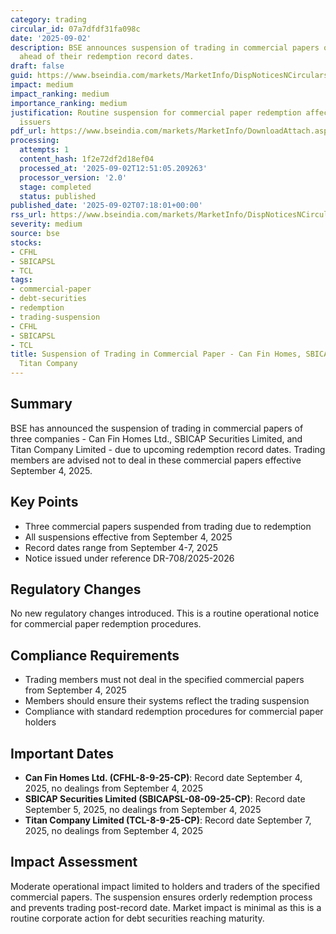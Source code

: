 ```yaml
---
category: trading
circular_id: 07a7dfdf31fa098c
date: '2025-09-02'
description: BSE announces suspension of trading in commercial papers of three companies
  ahead of their redemption record dates.
draft: false
guid: https://www.bseindia.com/markets/MarketInfo/DispNoticesNCirculars.aspx?Noticeid={5AA1E1F2-1E66-4E62-BCD1-35F4898D6719}&noticeno=20250902-6&dt=09/02/2025&icount=6&totcount=25&flag=0
impact: medium
impact_ranking: medium
importance_ranking: medium
justification: Routine suspension for commercial paper redemption affecting three
  issuers
pdf_url: https://www.bseindia.com/markets/MarketInfo/DownloadAttach.aspx?id=20250902-6&attachedId=
processing:
  attempts: 1
  content_hash: 1f2e72df2d18ef04
  processed_at: '2025-09-02T12:51:05.209263'
  processor_version: '2.0'
  stage: completed
  status: published
published_date: '2025-09-02T07:18:01+00:00'
rss_url: https://www.bseindia.com/markets/MarketInfo/DispNoticesNCirculars.aspx?Noticeid={5AA1E1F2-1E66-4E62-BCD1-35F4898D6719}&noticeno=20250902-6&dt=09/02/2025&icount=6&totcount=25&flag=0
severity: medium
source: bse
stocks:
- CFHL
- SBICAPSL
- TCL
tags:
- commercial-paper
- debt-securities
- redemption
- trading-suspension
- CFHL
- SBICAPSL
- TCL
title: Suspension of Trading in Commercial Paper - Can Fin Homes, SBICAP Securities,
  Titan Company
---
```


## Summary

BSE has announced the suspension of trading in commercial papers of three companies - Can Fin Homes Ltd., SBICAP Securities Limited, and Titan Company Limited - due to upcoming redemption record dates. Trading members are advised not to deal in these commercial papers effective September 4, 2025.

## Key Points

- Three commercial papers suspended from trading due to redemption
- All suspensions effective from September 4, 2025
- Record dates range from September 4-7, 2025
- Notice issued under reference DR-708/2025-2026

## Regulatory Changes

No new regulatory changes introduced. This is a routine operational notice for commercial paper redemption procedures.

## Compliance Requirements

- Trading members must not deal in the specified commercial papers from September 4, 2025
- Members should ensure their systems reflect the trading suspension
- Compliance with standard redemption procedures for commercial paper holders

## Important Dates

- **Can Fin Homes Ltd. (CFHL-8-9-25-CP)**: Record date September 4, 2025, no dealings from September 4, 2025
- **SBICAP Securities Limited (SBICAPSL-08-09-25-CP)**: Record date September 5, 2025, no dealings from September 4, 2025
- **Titan Company Limited (TCL-8-9-25-CP)**: Record date September 7, 2025, no dealings from September 4, 2025

## Impact Assessment

Moderate operational impact limited to holders and traders of the specified commercial papers. The suspension ensures orderly redemption process and prevents trading post-record date. Market impact is minimal as this is a routine corporate action for debt securities reaching maturity.